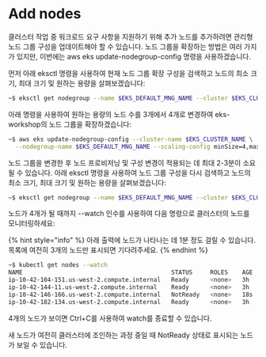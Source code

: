 # Add nodes

클러스터 작업 중 워크로드 요구 사항을 지원하기 위해 추가 노드를 추가하려면 관리형 노드 그룹 구성을 업데이트해야 할 수 있습니다. 노드 그룹을 확장하는 방법은 여러 가지가 있지만, 이번에는 aws eks update-nodegroup-config 명령을 사용하겠습니다.

먼저 아래 eksctl 명령을 사용하여 현재 노드 그룹 확장 구성을 검색하고 노드의 최소 크기, 최대 크기 및 원하는 용량을 살펴보겠습니다:

```bash
~$ eksctl get nodegroup --name $EKS_DEFAULT_MNG_NAME --cluster $EKS_CLUSTER_NAME
```

아래 명령을 사용하여 원하는 용량의 노드 수를 3개에서 4개로 변경하여 eks-workshop의 노드 그룹을 확장하겠습니다:

```bash
~$ aws eks update-nodegroup-config --cluster-name $EKS_CLUSTER_NAME \
  --nodegroup-name $EKS_DEFAULT_MNG_NAME --scaling-config minSize=4,maxSize=6,desiredSize=4
```

노드 그룹을 변경한 후 노드 프로비저닝 및 구성 변경이 적용되는 데 최대 2-3분이 소요될 수 있습니다. 아래 eksctl 명령을 사용하여 노드 그룹 구성을 다시 검색하고 노드의 최소 크기, 최대 크기 및 원하는 용량을 살펴보겠습니다:

```bash
~$ eksctl get nodegroup --name $EKS_DEFAULT_MNG_NAME --cluster $EKS_CLUSTER_NAME
```

노드가 4개가 될 때까지 --watch 인수를 사용하여 다음 명령으로 클러스터의 노드를 모니터링하세요:

{% hint style="info" %}
아래 출력에 노드가 나타나는 데 1분 정도 걸릴 수 있습니다. 목록에 여전히 3개의 노드만 표시되면 기다려주세요.
{% endhint %}

```bash
~$ kubectl get nodes --watch
NAME                                          STATUS     ROLES    AGE  VERSION
ip-10-42-104-151.us-west-2.compute.internal   Ready      <none>   3h   v1.30-eks-036c24b
ip-10-42-144-11.us-west-2.compute.internal    Ready      <none>   3h   v1.30-eks-036c24b
ip-10-42-146-166.us-west-2.compute.internal   NotReady   <none>   18s  v1.30-eks-036c24b
ip-10-42-182-134.us-west-2.compute.internal   Ready      <none>   3h   v1.30-eks-036c24b
```

4개의 노드가 보이면 Ctrl+C를 사용하여 watch를 종료할 수 있습니다.

새 노드가 여전히 클러스터에 조인하는 과정 중일 때 NotReady 상태로 표시되는 노드가 보일 수 있습니다.

